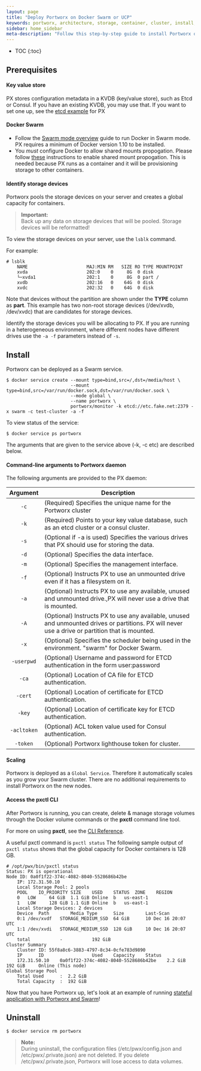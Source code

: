 ```yaml
---
layout: page
title: "Deploy Portworx on Docker Swarm or UCP"
keywords: portworx, architecture, storage, container, cluster, install, docker, swarm, ucp
sidebar: home_sidebar
meta-description: "Follow this step-by-step guide to install Portworx on Docker Swarm or UCP.  Try it for yourself today!"
---
```


* TOC
{:toc}

## Prerequisites
#### Key value store

PX stores configuration metadata in a KVDB (key/value store), such as Etcd or Consul. 
If you have an existing KVDB, you may use that.  If you want to set one up, see the [etcd example](/run-etcd.html) for PX

#### Docker Swarm

* Follow the [Swarm mode overview](https://docs.docker.com/engine/swarm/) guide to run Docker in Swarm mode. PX requires a minimum of Docker version 1.10 to be installed.
* You *must* configure Docker to allow shared mounts propogation. Please follow [these](/knowledgebase/shared-mount-propogation.html) instructions to enable shared mount propogation.  This is needed because PX runs as a container and it will be provisioning storage to other containers.

#### Identify storage devices

Portworx pools the storage devices on your server and creates a global capacity for containers.

>**Important:**<br/>Back up any data on storage devices that will be pooled. Storage devices will be reformatted!

To view the storage devices on your server, use the `lsblk` command.

For example:
```
# lsblk
    NAME                      MAJ:MIN RM   SIZE RO TYPE MOUNTPOINT
    xvda                      202:0    0     8G  0 disk
    └─xvda1                   202:1    0     8G  0 part /
    xvdb                      202:16   0    64G  0 disk
    xvdc                      202:32   0    64G  0 disk
```
Note that devices without the partition are shown under the **TYPE** column as **part**. This example has two non-root storage devices (/dev/xvdb, /dev/xvdc) that are candidates for storage devices.

Identify the storage devices you will be allocating to PX.  If you are running in a heterogeneous environment, where different nodes have different drives use the `-a -f` parameters instead of `-s`.

## Install

Portworx can be deployed as a Swarm service.
```
$ docker service create --mount type=bind,src=/,dst=/media/host \
                        --mount type=bind,src=/var/run/docker.sock,dst=/var/run/docker.sock \
                        --mode global \
                        --name portworx \
                        portworx/monitor -k etcd://etc.fake.net:2379 -x swarm -c test-cluster -a -f
```
To view status of the service:
```
$ docker service ps portworx
```
The arguments that are given to the service above (-k, -c etc) are described below.

#### Command-line arguments to Portworx daemon

The following arguments are provided to the PX daemon:

|  Argument | Description                                                                                                                                                                              |
|:---------:|------------------------------------------------------------------------------------------------------------------------------------------------------------------------------------------|
|     `-c`    | (Required) Specifies the unique name for the Portworx cluster                                                                                                                            |
|     `-k`    | (Required) Points to your key value database, such as an etcd cluster or a consul cluster.                                                                                               |
|     `-s`    | (Optional if -a is used) Specifies the various drives that PX should use for storing the data.                                                                                           |
|     `-d`    | (Optional) Specifies the data interface.                                                                                                                                                 |
|     `-m`    | (Optional) Specifies the management interface.                                                                                                                                           |
|     `-f`    | (Optional) Instructs PX to use an unmounted drive even if it has a filesystem on it.                                                                                                     |
|     `-a`    | (Optional) Instructs PX to use any available, unused and unmounted drive.,PX will never use a drive that is mounted.                                                                     |
|     `-A`    | (Optional) Instructs PX to use any available, unused and unmounted drives or partitions. PX will never use a drive or partition that is mounted.                                         |
|     `-x`    | (Optional) Specifies the scheduler being used in the environment. "swarm" for Docker Swarm.                                                                                              |
|  `-userpwd` | (Optional) Username and password for ETCD authentication in the form user:password                                                                                                       |
|    `-ca`    | (Optional) Location of CA file for ETCD authentication.                                                                                                                                  |
|   `-cert`   | (Optional) Location of certificate for ETCD authentication.                                                                                                                              |
|    `-key`   | (Optional) Location of certificate key for ETCD authentication.                                                                                                                          |
| `-acltoken` | (Optional) ACL token value used for Consul authentication.                                                                                                                               |
|   `-token`  | (Optional) Portworx lighthouse token for cluster.                                                                                                                                        |

#### Scaling
Portworx is deployed as a `Global Service`.  Therefore it automatically scales as you grow your Swarm cluster.  There are no additional requirements to install Portworx on the new nodes.

#### Access the pxctl CLI
After Portworx is running, you can create, delete & manage storage volumes through the Docker volume commands or the **pxctl** command line tool. 

For more on using **pxctl**, see the [CLI Reference](/control/status.html).

A useful pxctl command is `pxctl status`
The following sample output of `pxctl status` shows that the global capacity for Docker containers is 128 GB.
```
# /opt/pwx/bin/pxctl status
Status: PX is operational
Node ID: 0a0f1f22-374c-4082-8040-5528686b42be
	IP: 172.31.50.10
 	Local Storage Pool: 2 pools
	POOL	IO_PRIORITY	SIZE	USED	STATUS	ZONE	REGION
	0	LOW		64 GiB	1.1 GiB	Online	b	us-east-1
	1	LOW		128 GiB	1.1 GiB	Online	b	us-east-1
	Local Storage Devices: 2 devices
	Device	Path		Media Type		Size		Last-Scan
	0:1	/dev/xvdf	STORAGE_MEDIUM_SSD	64 GiB		10 Dec 16 20:07 UTC
	1:1	/dev/xvdi	STORAGE_MEDIUM_SSD	128 GiB		10 Dec 16 20:07 UTC
	total			-			192 GiB
Cluster Summary
	Cluster ID: 55f8a8c6-3883-4797-8c34-0cfe783d9890
	IP		ID					Used	Capacity	Status
	172.31.50.10	0a0f1f22-374c-4082-8040-5528686b42be	2.2 GiB	192 GiB		Online (This node)
Global Storage Pool
	Total Used    	:  2.2 GiB
	Total Capacity	:  192 GiB
```

Now that you have Portworx up, let's look at an example of running [stateful application with Portworx and Swarm](swarm.html)!

## Uninstall
```
$ docker service rm portworx
```
>**Note:**<br/>During uninstall, the configuration files (/etc/pwx/config.json and /etc/pwx/.private.json) are not deleted. If you delete /etc/pwx/.private.json, Portworx will lose access to data volumes.
